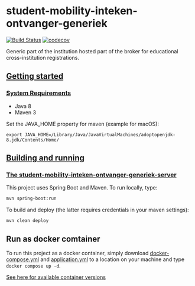 # student-mobility-inteken-ontvanger-generiek

[![Build Status](https://github.com/SURFnet/student-mobility-inteken-ontvanger-generiek/actions/workflows/maven.yml/badge.svg)](https://github.com/SURFnet/student-mobility-inteken-ontvanger-generiek/actions/workflows/maven.yml/badge.svg)
[![codecov](https://codecov.io/gh/SURFnet/student-mobility-inteken-ontvanger-generiek/branch/main/graph/badge.svg)](https://codecov.io/gh/SURFnet/student-mobility-inteken-ontvanger-generiek)

Generic part of the institution hosted part of the broker for educational
cross-institution registrations.

## [Getting started](#getting-started)

### [System Requirements](#system-requirements)

- Java 8
- Maven 3

Set the JAVA_HOME property for maven (example for macOS):
```
export JAVA_HOME=/Library/Java/JavaVirtualMachines/adoptopenjdk-8.jdk/Contents/Home/
```

## [Building and running](#building-and-running)

### [The student-mobility-inteken-ontvanger-generiek-server](#student-mobility-inteken-ontvanger-generiek-server)

This project uses Spring Boot and Maven. To run locally, type:

```bash
mvn spring-boot:run
```

To build and deploy (the latter requires credentials in your maven settings):

`mvn clean deploy`

## Run as docker comtainer

To run this project as a docker container, simply download
[docker-compose.yml](./docker/docker-compose.yml) and
[application.yml](./docker/application.yml) to a location on your machine and
type `docker compose up -d`.

[See here for available container versions](https://github.com/SURFnet/student-mobility-inteken-ontvanger-generiek/pkgs/container/student-mobility-inteken-ontvanger-generiek%2Fintekenontvanger-generiek)

